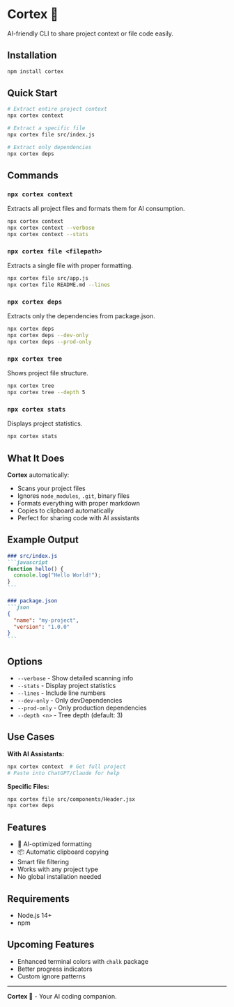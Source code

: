 # Cortex 🧠

AI-friendly CLI to share project context or file code easily.

## Installation

```bash
npm install cortex
```

## Quick Start

```bash
# Extract entire project context
npx cortex context

# Extract a specific file  
npx cortex file src/index.js

# Extract only dependencies
npx cortex deps
```

## Commands

### `npx cortex context`
Extracts all project files and formats them for AI consumption.

```bash
npx cortex context
npx cortex context --verbose
npx cortex context --stats
```

### `npx cortex file <filepath>`
Extracts a single file with proper formatting.

```bash
npx cortex file src/app.js
npx cortex file README.md --lines
```

### `npx cortex deps`
Extracts only the dependencies from package.json.

```bash
npx cortex deps
npx cortex deps --dev-only
npx cortex deps --prod-only
```

### `npx cortex tree`
Shows project file structure.

```bash
npx cortex tree
npx cortex tree --depth 5
```

### `npx cortex stats`
Displays project statistics.

```bash
npx cortex stats
```

## What It Does

**Cortex** automatically:
- Scans your project files
- Ignores `node_modules`, `.git`, binary files
- Formats everything with proper markdown
- Copies to clipboard automatically
- Perfect for sharing code with AI assistants

## Example Output

````markdown
### src/index.js
```javascript
function hello() {
  console.log("Hello World!");
}
```

### package.json
```json
{
  "name": "my-project",
  "version": "1.0.0"
}
```
````

## Options

- `--verbose` - Show detailed scanning info
- `--stats` - Display project statistics  
- `--lines` - Include line numbers
- `--dev-only` - Only devDependencies
- `--prod-only` - Only production dependencies
- `--depth <n>` - Tree depth (default: 3)

## Use Cases

**With AI Assistants:**
```bash
npx cortex context  # Get full project
# Paste into ChatGPT/Claude for help
```

**Specific Files:**
```bash
npx cortex file src/components/Header.jsx
npx cortex deps
```

## Features

- 🧠 AI-optimized formatting
- 📦 Automatic clipboard copying
- Smart file filtering
- Works with any project type
- No global installation needed

## Requirements

- Node.js 14+ 
- npm

## Upcoming Features

- Enhanced terminal colors with `chalk` package
- Better progress indicators
- Custom ignore patterns

---

**Cortex 🧠** - Your AI coding companion.